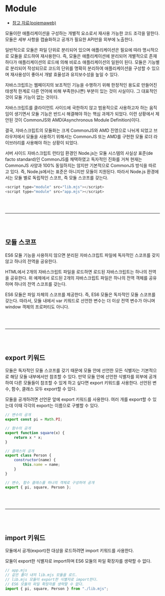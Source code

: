 # Module

-   [참고 자료(poiemaweb)](https://poiemaweb.com/es6-module)

모듈이란 애플리케이션을 구성하는 개별적 요소로서 재사용 가능한 코드 조각을 말한다. 모듈은 세부 사항을 캡슐화하고 공개가 필요한 API만을 외부에 노출한다.

일반적으로 모듈은 파일 단위로 분리되어 있으며 애플리케이션은 필요에 따라 명시적으로 모듈을 로드하여 재사용한다. 즉, 모듈은 애플리케이션에 분리되어 개별적으로 존재하다가 애플리케이션의 로드에 의해 비로소 애플리케이션의 일원이 된다. 모듈은 기능별로 분리되어 작성되므로 코드의 단위를 명확히 분리하여 애플리케이션을 구성할 수 있으며 재사용성이 좋아서 개발 효율성과 유지보수성을 높일 수 있다.

자바스크립트는 웹페이지의 보조적인 기능을 수행하기 위해 한정적인 용도로 만들어진 태생적 한계로 다른 언어에 비해 부족한(나쁜) 부분이 있는 것이 사실이다. 그 대표적인 것이 모듈 기능이 없는 것이다.

자바스크립트를 클라이언트 사이드에 국한하지 않고 범용적으로 사용하고자 하는 움직임이 생기면서 모듈 기능은 반드시 해결해야 하는 핵심 과제가 되었다. 이런 상황에서 제안된 것이 CommonJS와 AMD(Asynchronous Module Definition)이다.

결국, 자바스크립트의 모듈화는 크게 CommonJS와 AMD 진영으로 나뉘게 되었고 브라우저에서 모듈을 사용하기 위해서는 CommonJS 또는 AMD를 구현한 모듈 로더 라이브러리를 사용해야 하는 상황이 되었다.

서버 사이드 자바스크립트 런타임 환경인 Node.js는 모듈 시스템의 사실상 표준(de facto standard)인 CommonJS를 채택하였고 독자적인 진화를 거쳐 현재는 CommonJS 사양과 100% 동일하지는 않지만 기본적으로 CommonJS 방식을 따르고 있다. 즉, Node.js에서는 표준은 아니지만 모듈이 지원된다. 따라서 Node.js 환경에서는 모듈 별로 독립적인 스코프, 즉 모듈 스코프를 갖는다.

```js
<script type="module" src="lib.mjs"></script>
<script type="module" src="app.mjs"></script>
```

<br/><br/>

---

<br/><br/>

## 모듈 스코프

ES6 모듈 기능을 사용하지 않으면 분리된 자바스크립트 파일에 독자적인 스코프를 갖지 않고 하나의 전역을 공유한다.

HTML에서 2개의 자바스크립트 파일을 로드하면 로드된 자바스크립트는 하나의 전역을 공유한다. 위 예제에서 로드된 2개의 자바스크립트 파일은 하나의 전역 객체를 공유하며 하나의 전역 스코프를 갖는다.

ES6 모듈은 파일 자체의 스코프를 제공한다. 즉, ES6 모듈은 독자적인 모듈 스코프를 갖는다. 따라서, 모듈 내에서 var 키워드로 선언한 변수는 더 이상 전역 변수가 아니며 window 객체의 프로퍼티도 아니다.

<br/><br/>

---

<br/><br/>

## export 키워드

모듈은 독자적인 모듈 스코프를 갖기 때문에 모듈 안에 선언한 모든 식별자는 기본적으로 해당 모듈 내부에서만 참조할 수 있다. 만약 모듈 안에 선언한 식별자를 외부에 공개하여 다른 모듈들이 참조할 수 있게 하고 싶다면 export 키워드를 사용한다. 선언된 변수, 함수, 클래스 모두 export할 수 있다.

모듈을 공개하려면 선언문 앞에 export 키워드를 사용한다. 여러 개를 export할 수 있는데 이때 각각의 export는 이름으로 구별할 수 있다.

```js
// 변수의 공개
export const pi = Math.PI;

// 함수의 공개
export function square(x) {
    return x * x;
}

// 클래스의 공개
export class Person {
    constructor(name) {
        this.name = name;
    }
}

// 변수, 함수 클래스를 하나의 객체로 구성하여 공개
export { pi, square, Person };
```

<br/><br/>

---

<br/><br/>

## import 키워드

모듈에서 공개(export)한 대상을 로드하려면 import 키워드를 사용한다.

모듈이 export한 식별자로 import하며 ES6 모듈의 파일 확장자를 생략할 수 없다.

```js
// app.mjs
// 같은 폴더 내의 lib.mjs 모듈을 로드.
// lib.mjs 모듈이 export한 식별자로 import한다.
// ES6 모듈의 파일 확장자를 생략할 수 없다.
import { pi, square, Person } from "./lib.mjs";
```
